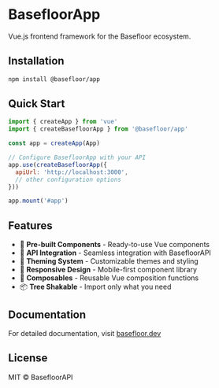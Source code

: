 # BasefloorApp

Vue.js frontend framework for the Basefloor ecosystem.

## Installation

```bash
npm install @basefloor/app
```

## Quick Start

```javascript
import { createApp } from 'vue'
import { createBasefloorApp } from '@basefloor/app'

const app = createApp(App)

// Configure BasefloorApp with your API
app.use(createBasefloorApp({
  apiUrl: 'http://localhost:3000',
  // other configuration options
}))

app.mount('#app')
```

## Features

- 🧩 **Pre-built Components** - Ready-to-use Vue components
- 🔗 **API Integration** - Seamless integration with BasefloorAPI
- 🎨 **Theming System** - Customizable themes and styling
- 📱 **Responsive Design** - Mobile-first component library
- 🔧 **Composables** - Reusable Vue composition functions
- 📦 **Tree Shakable** - Import only what you need

## Documentation

For detailed documentation, visit [basefloor.dev](https://basefloor.dev)

## License

MIT © BasefloorAPI 